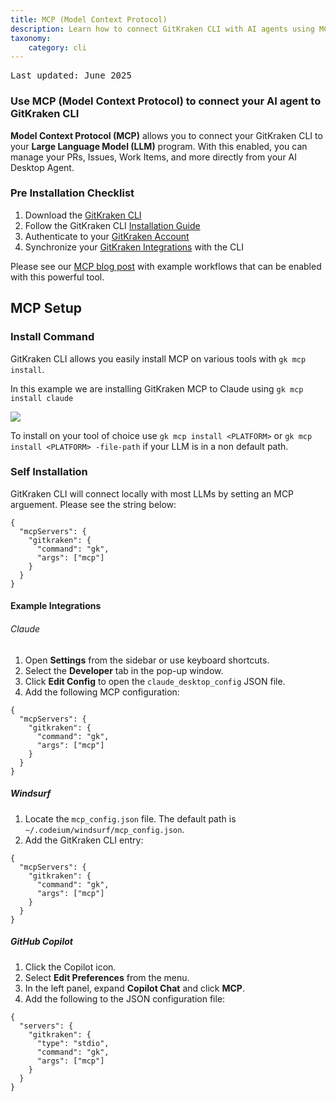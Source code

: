 ```yaml
---
title: MCP (Model Context Protocol)
description: Learn how to connect GitKraken CLI with AI agents using MCP.
taxonomy:
    category: cli
---
```

<kbd>Last updated: June 2025</kbd>

### Use MCP (Model Context Protocol) to connect your AI agent to GitKraken CLI

**Model Context Protocol (MCP)** allows you to connect your GitKraken CLI to your **Large Language Model (LLM)** program. With this enabled, you can manage your PRs, Issues, Work Items, and more directly from your AI Desktop Agent.

###  Pre Installation Checklist 

1.  Download the [GitKraken CLI](https://www.gitkraken.com/cli)
2.  Follow the GitKraken CLI [Installation Guide](https://help.gitkraken.com/cli/cli-home/)
3.  Authenticate to your [GitKraken Account](https://help.gitkraken.com/cli/cli-home/#get-started-with-gitkraken-cli)
4.  Synchronize your [GitKraken Integrations](https://help.gitkraken.com/cli/cli-home/#synchronize-your-integrations) with the CLI 

Please see our [MCP blog post](https://www.gitkraken.com/blog/introducing-gitkraken-mcp) with example workflows that can be enabled with this powerful tool. 



## MCP Setup

### Install Command 

GitKraken CLI allows you easily install MCP on various tools with `gk mcp install`. 

In this example we are installing GitKraken MCP to Claude using `gk mcp install claude`

<img src="/wp-content/uploads/gkcli_mcp_install.png" class="img-responsive center img-bordered">

To install on your tool of choice use `gk mcp install <PLATFORM>` or `gk mcp install <PLATFORM> -file-path` if your LLM is in a non default path.

### Self Installation 

GitKraken CLI will connect locally with most LLMs by setting an MCP arguement. Please see the string below:


```
{
  "mcpServers": {
    "gitkraken": {
      "command": "gk",
      "args": ["mcp"]
    }
  }
}
```


#### Example Integrations

###### Claude

1. Open **Settings** from the sidebar or use keyboard shortcuts.
2. Select the **Developer** tab in the pop-up window.
3. Click **Edit Config** to open the `claude_desktop_config` JSON file.
4. Add the following MCP configuration:

```
{
  "mcpServers": {
    "gitkraken": {
      "command": "gk",
      "args": ["mcp"]
    }
  }
}
```

##### Windsurf

1. Locate the `mcp_config.json` file. The default path is `~/.codeium/windsurf/mcp_config.json`.
2. Add the GitKraken CLI entry:

```
{
  "mcpServers": {
    "gitkraken": {
      "command": "gk",
      "args": ["mcp"]
    }
  }
}
```

##### GitHub Copilot

1. Click the Copilot icon.
2. Select **Edit Preferences** from the menu.
3. In the left panel, expand **Copilot Chat** and click **MCP**.
4. Add the following to the JSON configuration file:

```
{
  "servers": {
    "gitkraken": {
      "type": "stdio",
      "command": "gk",
      "args": ["mcp"]
    }
  }
}
```


